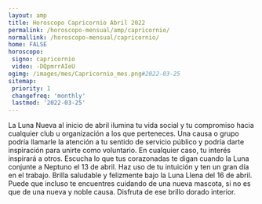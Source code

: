 ```yaml
---
layout: amp
title: Horoscopo Capricornio Abril 2022 
permalink: /horoscopo-mensual/amp/capricornio/
normallink: /horoscopo-mensual/capricornio/
home: FALSE
horoscopo:
 signo: capricornio
 video: -DQpmrrAIeU
ogimg: /images/mes/Capricornio_mes.png#2022-03-25
sitemap:
 priority: 1
 changefreq: 'monthly'
 lastmod: '2022-03-25'
---
```



La Luna Nueva al inicio de abril ilumina tu vida social y tu compromiso hacia cualquier club u organización a los que perteneces. Una causa o grupo podría llamarle la atención a tu sentido de servicio público y podría darte inspiración para unirte como voluntario. En cualquier caso, tu interés inspirará a otros. Escucha lo que tus corazonadas te digan cuando la Luna conjunte a Neptuno el 13 de abril. Haz uso de tu intuición y ten un gran día en el trabajo. Brilla saludable y felizmente bajo la Luna Llena del 16 de abril. Puede que incluso te encuentres cuidando de una nueva mascota, si no es que de una nueva y noble causa. Disfruta de ese brillo dorado interior.   